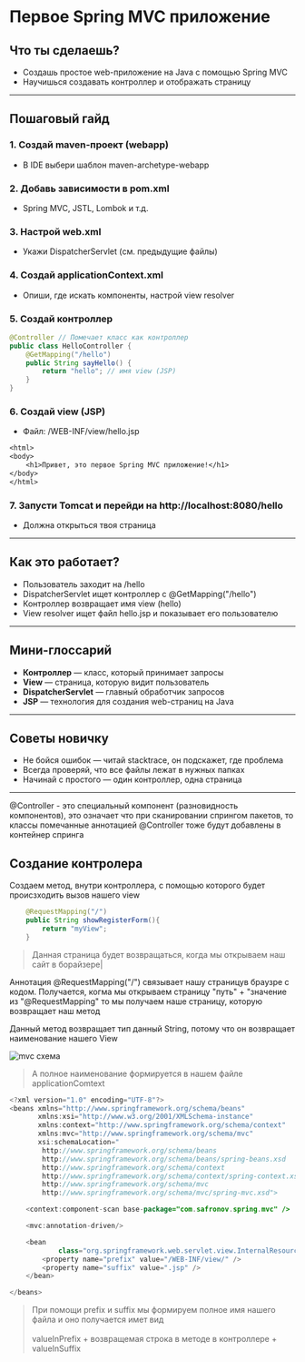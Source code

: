 # Первое Spring MVC приложение

## Что ты сделаешь?
- Создашь простое web-приложение на Java с помощью Spring MVC
- Научишься создавать контроллер и отображать страницу

---

## Пошаговый гайд

### 1. Создай maven-проект (webapp)
- В IDE выбери шаблон maven-archetype-webapp

### 2. Добавь зависимости в pom.xml
- Spring MVC, JSTL, Lombok и т.д.

### 3. Настрой web.xml
- Укажи DispatcherServlet (см. предыдущие файлы)

### 4. Создай applicationContext.xml
- Опиши, где искать компоненты, настрой view resolver

### 5. Создай контроллер
```java
@Controller // Помечает класс как контроллер
public class HelloController {
    @GetMapping("/hello")
    public String sayHello() {
        return "hello"; // имя view (JSP)
    }
}
```

### 6. Создай view (JSP)
- Файл: /WEB-INF/view/hello.jsp
```jsp
<html>
<body>
    <h1>Привет, это первое Spring MVC приложение!</h1>
</body>
</html>
```

### 7. Запусти Tomcat и перейди на http://localhost:8080/hello
- Должна открыться твоя страница

---

## Как это работает?
- Пользователь заходит на /hello
- DispatcherServlet ищет контроллер с @GetMapping("/hello")
- Контроллер возвращает имя view (hello)
- View resolver ищет файл hello.jsp и показывает его пользователю

---

## Мини-глоссарий
- **Контроллер** — класс, который принимает запросы
- **View** — страница, которую видит пользователь
- **DispatcherServlet** — главный обработчик запросов
- **JSP** — технология для создания web-страниц на Java

---

## Советы новичку
- Не бойся ошибок — читай stacktrace, он подскажет, где проблема
- Всегда проверяй, что все файлы лежат в нужных папках
- Начинай с простого — один контроллер, одна страница

---

@Controller - это специальный компонент (разновидность компонентов), это означает что при сканировании спрингом пакетов, то классы помечанные аннотацией @Controller тоже будут добавлены в контейнер спринга



## Создание контролера

Создаем метод, внутри контроллера, с помощью которого будет происзходить вызов нашего view



```Java
    @RequestMapping("/")
    public String showRegisterForm(){
        return "myView";
    }
```


> Данная страница будет возвращаться, когда мы открываем наш сайт в борайзере|

Аннотация @RequestMapping("/") связывает нашу страницув браузре с кодом. Получается, когма мы открываем страницу "путь" + "значение из "@RequestMapping" то мы получаем наше страницу, которую возвращает наш метод

Данный метод возвращает тип данный String, потому что он возвращает наименование нашего View



![mvc схема](https://upload.wikimedia.org/wikipedia/commons/a/a0/MVC-Process.svg)

> А полное наименование формируется в нашем файле applicationComtext



```Java
<?xml version="1.0" encoding="UTF-8"?>
<beans xmlns="http://www.springframework.org/schema/beans"
       xmlns:xsi="http://www.w3.org/2001/XMLSchema-instance"
       xmlns:context="http://www.springframework.org/schema/context"
       xmlns:mvc="http://www.springframework.org/schema/mvc"
       xsi:schemaLocation="
        http://www.springframework.org/schema/beans
        http://www.springframework.org/schema/beans/spring-beans.xsd
        http://www.springframework.org/schema/context
        http://www.springframework.org/schema/context/spring-context.xsd
        http://www.springframework.org/schema/mvc
        http://www.springframework.org/schema/mvc/spring-mvc.xsd">

    <context:component-scan base-package="com.safronov.spring.mvc" />

    <mvc:annotation-driven/>

    <bean
            class="org.springframework.web.servlet.view.InternalResourceViewResolver">
        <property name="prefix" value="/WEB-INF/view/" />
        <property name="suffix" value=".jsp" />
    </bean>

</beans>
```


> При помощи prefix и suffix мы формируем полное имя нашего файла и оно получается имет вид <br>  <br> valueInPrefix + возвращемая строка в методе в контроллере + valueInSuffix